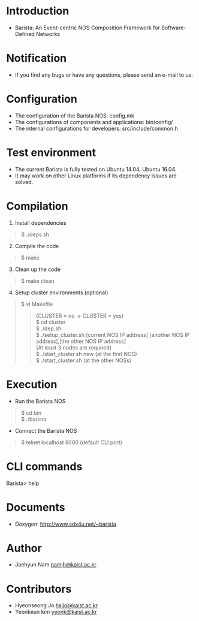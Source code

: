 # Introduction
- Barista: An Event-centric NOS Composition Framework for Software-Defined Networks 

# Notification
- If you find any bugs or have any questions, please send an e-mail to us.  

# Configuration
- The configuration of the Barista NOS: config.mk  
- The configurations of components and applications: bin/config/  
- The internal configurations for developers: src/include/common.h  

# Test environment
- The current Barista is fully tested on Ubuntu 14.04, Ubuntu 16.04.  
- It may work on other Linux platforms if its dependency issues are solved.  

# Compilation
1. Install dependencies  
> $ ./deps.sh  
2. Compile the code  
> $ make  
3. Clean up the code  
> $ make clean  
4. Setup cluster environments (optional)  
> $ vi Makefile  
> > (CLUSTER = no -> CLUSTER = yes)  
> $ cd cluster  
> $ ./dep.sh  
> $ ./setup_cluster.sh [current NOS IP address] [another NOS IP address],[the other NOS IP address]  
> > (At least 3 nodes are required)  
> $ ./start_cluster.sh new (at the first NOS)  
> $ ./start_cluster.sh (at the other NOSs)  

# Execution
- Run the Barista NOS  
> $ cd bin  
> $ ./barista  
- Connect the Barista NOS  
> $ telnet localhost 8000 (default CLI port)  

# CLI commands
Barista> help  

# Documents
- Doxygen: http://www.sdx4u.net/~barista  

# Author
- Jaehyun Nam <namjh@kaist.ac.kr>  

# Contributors
- Hyeonseong Jo <hsjjo@kaist.ac.kr>  
- Yeonkeun kim <yeonk@kaist.ac.kr>  
